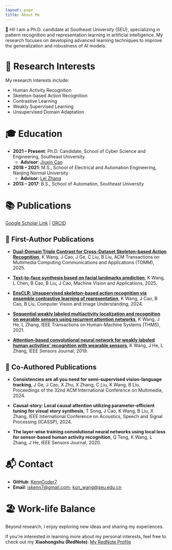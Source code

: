 ```yaml
---
layout: page
title: About Me
---
```

👋 Hi! I am a Ph.D. candidate at Southeast University (SEU), specializing in pattern recognition and representation learning in artificial intelligence. My research focuses on developing advanced learning techniques to improve the generalization and robustness of AI models.  

# 🔬 Research Interests  
My research interests include:  
- Human Activity Recognition  
- Skeleton-based Action Recognition  
- Contrastive Learning  
- Weakly Supervised Learning
- Unsupervised Domain Adaptation

# 🎓 Education  
- **2021 – Present**: Ph.D. Candidate, School of Cyber Science and Engineering, Southeast University
  - **Advisor**: [Jiuxin Cao](https://cyber.seu.edu.cn/cjx1/list.htm)
- **2018 – 2021**: M.S., School of Electrical and Automation Engineering, Nanjing Normal University
  - **Advisor**: [Lei Zhang](https://eae.njnu.edu.cn/info/1052/2352.htm) 
- **2013 – 2017**: B.S., School of Automation, Southeast University

# 📚 Publications  
[Google Scholar Link](https://scholar.google.com/citations?view_op=list_works&hl=en&hl=en&user=q2cLn5QAAAAJ) | [ORCID](https://orcid.org/0000-0002-6735-7667)

## 📝 First-Author Publications  
- **[Dual-Domain Triple Contrast for Cross-Dataset Skeleton-based Action Recognition](https://kenncoder7.github.io/2025/01/30/D2TC/)**, K Wang, J Cao, J Ge, C Liu, B Liu, ACM Transactions on Multimedia Computing Communications and Applications (TOMM), 2025.

- **[Text-to-face synthesis based on facial landmarks prediction](https://kenncoder7.github.io/2025/01/30/FLPGAN/)**, K Wang, L Chen, B Cao, B Liu, J Cao, Machine Vision and Applications, 2025.

- **[EnsCLR: Unsupervised skeleton-based action recognition via ensemble contrastive learning of representation](https://kenncoder7.github.io/2025/01/30/EnsCLR/)**, K Wang, J Cao, B Cao, B Liu, Computer Vision and Image Understanding, 2024.

- **[Sequential weakly labeled multiactivity localization and recognition on wearable sensors using recurrent attention networks](https://kenncoder7.github.io/2025/01/30/RAN/)**, K Wang, J He, L Zhang, IEEE Transactions on Human-Machine Systems (THMS), 2021. 

- **[Attention-based convolutional neural network for weakly labeled human activities’ recognition with wearable sensors](https://kenncoder7.github.io/2025/01/30/NETATT/)**, K Wang, J He, L Zhang, IEEE Sensors Journal, 2019.

## 🤝 Co-Authored Publications  

- **Consistencies are all you need for semi-supervised vision-language tracking**, J Ge, J Cao, X Zhu, X Zhang, C Liu, K Wang, B Liu, Proceedings of the 32nd ACM International Conference on Multimedia, 2024.

- **Causal-story: Local causal attention utilizing parameter-efficient tuning for visual story synthesis**, T Song, J Cao, K Wang, B Liu, X Zhang, IEEE International Conference on Acoustics, Speech and Signal Processing (ICASSP), 2024. 

- **The layer-wise training convolutional neural networks using local loss for sensor-based human activity recognition**, Q Teng, K Wang, L Zhang, J He, IEEE Sensors Journal, 2020.


# 📬 Contact  
- **GitHub**: [KennCoder7](https://github.com/KennCoder7) 
- **Email**: iskenn7@gmail.com; kun_wang@seu.edu.cn

# 🏖 Work-life Balance 
Beyond research, I enjoy exploring new ideas and sharing my experiences. 

If you're interested in learning more about my personal interests, feel free to check out my **Xiaohongshu (RedNote)**: [My RedNote Profile](https://www.xiaohongshu.com/user/profile/5d2be139000000001203906d)  
